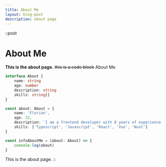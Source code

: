 ```yaml
---
title: About Me
layout: blog-post
description: about page
---
```


::post
# About Me
**This is the about page.**
~~this is a code block~~
<span class="text-red-400">About Me</span>
<div class="overflow-x-auto">

```ts
interface About {
    name: string
    age: number
    description: string
    skills: string[]
}

const about: About = {
    name: 'Florian',
    age: 32,
    description: 'I am a frontend developer with 8 years of experience. I enjoy creating things that live on the internet, whether that be websites, applications, or anything in between.',
    skills: ['Typescript', 'Javascript', 'React', 'Vue', 'Nuxt']
}

const infoAboutMe = (about: About) => {
    console.log(about)
}
```
</div>
This is the about page.
::
